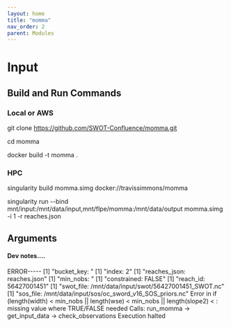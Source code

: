 ```yaml
---
layout: home
title: "momma"
nav_order: 2
parent: Modules
---
```


# Input

## Build and Run Commands

### Local or AWS
git clone https://github.com/SWOT-Confluence/momma.git

cd momma

docker build -t momma .


### HPC
singularity build momma.simg docker://travissimmons/momma

singularity run --bind mnt/input:/mnt/data/input,mnt/flpe/momma:/mnt/data/output momma.simg -i 1 -r reaches.json

## Arguments


#### Dev notes....

ERROR-----
[1] "bucket_key:  "
[1] "index:  2"
[1] "reaches_json:  reaches.json"
[1] "min_nobs:  "
[1] "constrained:  FALSE"
[1] "reach_id:  56427001451"
[1] "swot_file:  /mnt/data/input/swot/56427001451_SWOT.nc"
[1] "sos_file:  /mnt/data/input/sos/oc_sword_v16_SOS_priors.nc"
Error in if (length(width) < min_nobs || length(wse) < min_nobs || length(slope2) <  : 
  missing value where TRUE/FALSE needed
Calls: run_momma -> get_input_data -> check_observations
Execution halted
